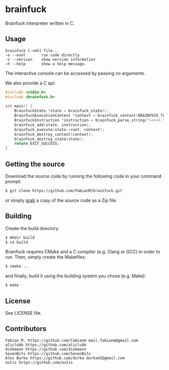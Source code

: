 brainfuck
===========
Brainfuck interpreter written in C.

## Usage
    brainfuck [-veh] file...
	-e --eval		run code directly
	-v --version	show version information
	-h --help		show a help message.

The interactive console can be accessed by passing no arguments.    

We also provide a C api:

``` c
#include <stdio.h>
#include <brainfuck.h>
    
int main() {
	BrainfuckState *state = brainfuck_state();
	BrainfuckExecutionContext *context = brainfuck_context(BRAINFUCK_TAPE_SIZE);
	BrainfuckInstruction *instruction = brainfuck_parse_string("+++++.");
 	brainfuck_add(state, instruction);
 	brainfuck_execute(state->root, context);
	brainfuck_destroy_context(context);
 	brainfuck_destroy_state(state);
	return EXIT_SUCCESS;
}
```

## Getting the source
Download the source code by running the following code in your command prompt:
```sh
$ git clone https://github.com/FabianM/brainfuck.git
```
or simply [grab](https://github.com/FabianM/brainfuck/archive/master.zip) a copy of the source code as a Zip file.

## Building
Create the build directory.
```sh
$ mkdir build
$ cd build
```
Brainfuck requires CMake and a C compiler (e.g. Clang or GCC) in order to run.
Then, simply create the Makefiles:
```sh
$ cmake ..
```
and finally, build it using the building system you chose (e.g. Make):
```sh
$ make
```

## License
See LICENSE file.

## Contributors
    Fabian M. https://github.com/fabianm mail.fabianm@gmail.com
    aliclubb https://github.com/aliclubb
    diekmann https://github.com/diekmann
    SevenBits https://github.com/SevenBits
    Alex Burka https://github.com/durka durka42@gmail.com
	outis https://github.com/outis
